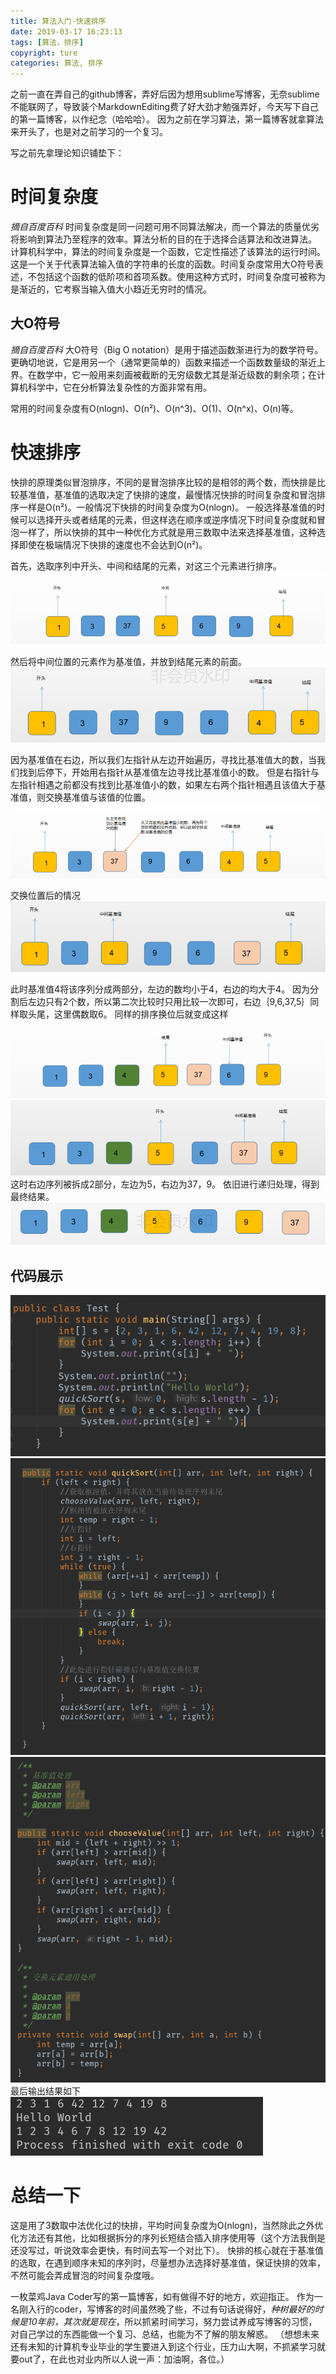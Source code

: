 ```yaml
---
title: 算法入门-快速排序
date: 2019-03-17 16:23:13
tags: [算法，排序]
copyright: ture
categories: 算法, 排序
---
```

之前一直在弄自己的github博客，弄好后因为想用sublime写博客，无奈sublime不能联网了，导致装个MarkdownEditing费了好大劲才勉强弄好，今天写下自己的第一篇博客，以作纪念（哈哈哈）。
因为之前在学习算法，第一篇博客就拿算法来开头了，也是对之前学习的一个复习。
<!-- more -->
写之前先拿理论知识铺垫下：
# 时间复杂度
*摘自百度百科*
时间复杂度是同一问题可用不同算法解决，而一个算法的质量优劣将影响到算法乃至程序的效率。算法分析的目的在于选择合适算法和改进算法。
计算机科学中，算法的时间复杂度是一个函数，它定性描述了该算法的运行时间。这是一个关于代表算法输入值的字符串的长度的函数。时间复杂度常用大O符号表述，不包括这个函数的低阶项和首项系数。使用这种方式时，时间复杂度可被称为是渐近的，它考察当输入值大小趋近无穷时的情况。
## 大O符号
*摘自百度百科*
大O符号（Big O notation）是用于描述函数渐进行为的数学符号。更确切地说，它是用另一个（通常更简单的）函数来描述一个函数数量级的渐近上界。在数学中，它一般用来刻画被截断的无穷级数尤其是渐近级数的剩余项；在计算机科学中，它在分析算法复杂性的方面非常有用。

常用的时间复杂度有O(nlogn)、O(n²)、O(n^3)、O(1)、O(n^x)、O(n)等。

# 快速排序
快排的原理类似冒泡排序，不同的是冒泡排序比较的是相邻的两个数，而快排是比较基准值，基准值的选取决定了快排的速度，最慢情况快排的时间复杂度和冒泡排序一样是O(n²)。一般情况下快排的时间复杂度为O(nlogn)。
一般选择基准值的时候可以选择开头或者结尾的元素，但这样选在顺序或逆序情况下时间复杂度就和冒泡一样了，所以快排的其中一种优化方式就是用三数取中法来选择基准值，这种选择即使在极端情况下快排的速度也不会达到O(n²)。

首先，选取序列中开头、中间和结尾的元素，对这三个元素进行排序。
![图片](算法入门-快速排序/快排1.png)

然后将中间位置的元素作为基准值，并放到结尾元素的前面。
![图片](算法入门-快速排序/快排2.png)

因为基准值在右边，所以我们左指针从左边开始遍历，寻找比基准值大的数，当我们找到后停下，开始用右指针从基准值左边寻找比基准值小的数。
但是右指针与左指针相遇之前都没有找到比基准值小的数，如果左右两个指针相遇且该值大于基准值，则交换基准值与该值的位置。
![图片](算法入门-快速排序/快排3.png)

交换位置后的情况
![图片](算法入门-快速排序/快排4.png)

此时基准值4将该序列分成两部分，左边的数均小于4，右边的均大于4。
因为分割后左边只有2个数，所以第二次比较时只用比较一次即可，右边｛9,6,37,5｝同样取头尾，这里偶数取6。
同样的排序换位后就变成这样
![图片](算法入门-快速排序/快排5.png)
![图片](算法入门-快速排序/快排6.png)
这时右边序列被拆成2部分，左边为5，右边为37，9。
依旧进行递归处理，得到最终结果。
![图片](算法入门-快速排序/快排7.png)


## 代码展示
![图片](算法入门-快速排序/code1.png)
![图片](算法入门-快速排序/code5.png)
![图片](算法入门-快速排序/code3.png)
最后输出结果如下
![图片](算法入门-快速排序/code4.png)

# 总结一下
这是用了3数取中法优化过的快排，平均时间复杂度为O(nlogn)，当然除此之外优化方法还有其他，比如根据拆分的序列长短结合插入排序使用等（这个方法我倒是还没写过，听说效率会更快，有时间去写一个对比下）。
快排的核心就在于基准值的选取，在遇到顺序未知的序列时，尽量想办法选择好基准值，保证快排的效率，不然可能会弄成冒泡的时间复杂度哦。


一枚菜鸡Java Coder写的第一篇博客，如有做得不好的地方，欢迎指正。
作为一名刚入行的coder，写博客的时间虽然晚了些，不过有句话说得好，*种树最好的时候是10年前，其次就是现在*，所以抓紧时间学习，努力尝试养成写博客的习惯，对自己学过的东西能做一个复习、总结，也能为不了解的朋友解惑。
（想想未来还有未知的计算机专业毕业的学生要进入到这个行业，压力山大啊，不抓紧学习就要out了，在此也对业内所以人说一声：加油啊，各位。）